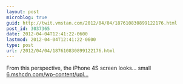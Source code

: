 ```yaml
---
layout: post
microblog: true
guid: http://twit.vmstan.com/2012/04/04/187610830899122176.html
post_id: 3037365
date: 2012-04-04T12:41:22-0600
lastmod: 2012-04-04T12:41:22-0600
type: post
url: /2012/04/04/187610830899122176.html
---
```

From this perspective, the iPhone 4S screen looks… small <a href="http://6.mshcdn.com/wp-content/uploads/2012/04/fousquare.jpg">6.mshcdn.com/wp-content/upl…</a>
